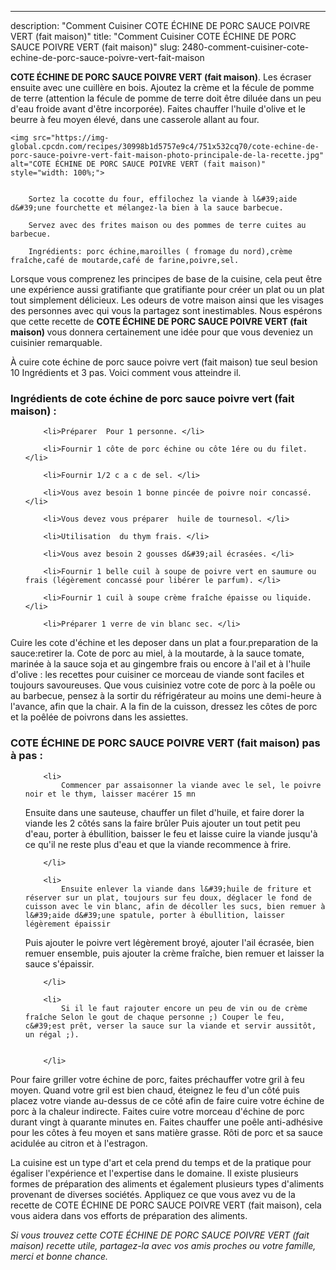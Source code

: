 ---
description: "Comment Cuisiner COTE ÉCHINE DE PORC SAUCE POIVRE VERT (fait maison)"
title: "Comment Cuisiner COTE ÉCHINE DE PORC SAUCE POIVRE VERT (fait maison)"
slug: 2480-comment-cuisiner-cote-echine-de-porc-sauce-poivre-vert-fait-maison

<p>
	<strong>COTE ÉCHINE DE PORC SAUCE POIVRE VERT (fait maison)</strong>. 
	Les écraser ensuite avec une cuillère en bois. Ajoutez la crème et la fécule de pomme de terre (attention la fécule de pomme de terre doit être diluée dans un peu d&#39;eau froide avant d&#39;être incorporée). Faites chauffer l&#39;huile d&#39;olive et le beurre à feu moyen élevé, dans une casserole allant au four.
</p>
<p>
	
	<img src="https://img-global.cpcdn.com/recipes/30998b1d5757e9c4/751x532cq70/cote-echine-de-porc-sauce-poivre-vert-fait-maison-photo-principale-de-la-recette.jpg" alt="COTE ÉCHINE DE PORC SAUCE POIVRE VERT (fait maison)" style="width: 100%;">
	
	
		Sortez la cocotte du four, effilochez la viande à l&#39;aide d&#39;une fourchette et mélangez-la bien à la sauce barbecue.
	
		Servez avec des frites maison ou des pommes de terre cuites au barbecue.
	
		Ingrédients: porc échine,maroilles ( fromage du nord),crème fraîche,café de moutarde,café de farine,poivre,sel.
	
</p>

Lorsque vous comprenez les principes de base de la cuisine, cela peut être une expérience aussi gratifiante que gratifiante pour créer un plat ou un plat tout simplement délicieux. Les odeurs de votre maison ainsi que les visages des personnes avec qui vous la partagez sont inestimables. Nous espérons que cette recette de <strong> COTE ÉCHINE DE PORC SAUCE POIVRE VERT (fait maison) </strong> vous donnera certainement une idée pour que vous deveniez un cuisinier remarquable.

<!--inarticleads1-->

À cuire cote échine de porc sauce poivre vert (fait maison) tue seul besion 10 Ingrédients et 3 pas. Voici comment vous atteindre il.

<h3>Ingrédients de cote échine de porc sauce poivre vert (fait maison) :</h3>

<ol>
	
		<li>Préparer  Pour 1 personne. </li>
	
		<li>Fournir 1 côte de porc échine ou côte 1ére ou du filet. </li>
	
		<li>Fournir 1/2 c a c de sel. </li>
	
		<li>Vous avez besoin 1 bonne pincée de poivre noir concassé. </li>
	
		<li>Vous devez vous préparer  huile de tournesol. </li>
	
		<li>Utilisation  du thym frais. </li>
	
		<li>Vous avez besoin 2 gousses d&#39;ail écrasées. </li>
	
		<li>Fournir 1 belle cuil à soupe de poivre vert en saumure ou frais (légèrement concassé pour libérer le parfum). </li>
	
		<li>Fournir 1 cuil à soupe crème fraîche épaisse ou liquide. </li>
	
		<li>Préparer 1 verre de vin blanc sec. </li>
	
</ol>

Cuire les cote d&#39;échine et les deposer dans un plat a four.preparation de la sauce:retirer la. Cote de porc au miel, à la moutarde, à la sauce tomate, marinée à la sauce soja et au gingembre frais ou encore à l&#39;ail et à l&#39;huile d&#39;olive : les recettes pour cuisiner ce morceau de viande sont faciles et toujours savoureuses. Que vous cuisiniez votre cote de porc à la poêle ou au barbecue, pensez à la sortir du réfrigérateur au moins une demi-heure à l&#39;avance, afin que la chair. A la fin de la cuisson, dressez les côtes de porc et la poêlée de poivrons dans les assiettes. 

<!--inarticleads2-->

<h3>COTE ÉCHINE DE PORC SAUCE POIVRE VERT (fait maison) pas à pas :</h3>

<ol>
	
		<li>
			Commencer par assaisonner la viande avec le sel, le poivre noir et le thym, laisser macérer 15 mn 
Ensuite dans une sauteuse, chauffer un filet d&#39;huile, et faire dorer la viande les 2 côtés sans la faire brûler
Puis ajouter un tout petit peu d&#39;eau, porter à ébullition, baisser le feu et laisse cuire la viande jusqu&#39;à ce qu&#39;il ne reste plus d&#39;eau et que la viande recommence à frire.
			
			
		</li>
	
		<li>
			Ensuite enlever la viande dans l&#39;huile de friture et réserver sur un plat, toujours sur feu doux, déglacer le fond de cuisson avec le vin blanc, afin de décoller les sucs, bien remuer à l&#39;aide d&#39;une spatule, porter à ébullition, laisser légèrement épaissir
Puis ajouter le poivre vert légèrement broyé, ajouter l&#39;ail écrasée, bien remuer ensemble, puis ajouter la crème fraîche, bien remuer et laisser la sauce s&#39;épaissir.
			
			
		</li>
	
		<li>
			Si il le faut rajouter encore un peu de vin ou de crème fraîche Selon le gout de chaque personne ;) Couper le feu, c&#39;est prêt, verser la sauce sur la viande et servir aussitôt, un régal ;).
			
			
		</li>
	
</ol>

Pour faire griller votre échine de porc, faites préchauffer votre gril à feu moyen. Quand votre gril est bien chaud, éteignez le feu d&#39;un côté puis placez votre viande au-dessus de ce côté afin de faire cuire votre échine de porc à la chaleur indirecte. Faites cuire votre morceau d&#39;échine de porc durant vingt à quarante minutes en. Faites chauffer une poêle anti-adhésive pour les côtes à feu moyen et sans matière grasse. Rôti de porc et sa sauce acidulée au citron et à l&#39;estragon. 

<!--inarticleads1-->

<p>
La cuisine est un type d'art et cela prend du temps et de la pratique pour égaliser l'expérience et l'expertise dans le domaine. Il existe plusieurs formes de préparation des aliments et également plusieurs types d'aliments provenant de diverses sociétés. Appliquez ce que vous avez vu de la recette de COTE ÉCHINE DE PORC SAUCE POIVRE VERT (fait maison), cela vous aidera dans vos efforts de préparation des aliments.
</p>

<p>
<i>Si vous trouvez cette COTE ÉCHINE DE PORC SAUCE POIVRE VERT (fait maison) recette utile, partagez-la avec vos amis proches ou votre famille, merci et bonne chance.</i>
</p>

